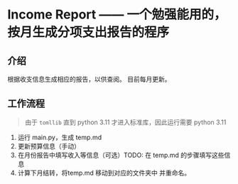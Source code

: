 # Income Report —— 一个勉强能用的，按月生成分项支出报告的程序

## 介绍

根据收支信息生成相应的报告，以供查阅。
目前每月更新。

## 工作流程

> 由于 `tomllib` 直到 python 3.11 才进入标准库，因此运行需要 python 3.11

1. 运行 main.py，生成 temp.md
2. 更新预算信息（手动）
3. 在月份报告中填写收入等信息（可选）TODO: 在 temp.md 的步骤填写这些信息
4. 计算下月结转，将temp.md 移动到对应的文件夹中 并重命名。 
